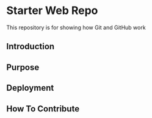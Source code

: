 

# Starter Web Repo

This repository is for showing how Git and GitHub work

## Introduction

## Purpose 

## Deployment

## How To Contribute